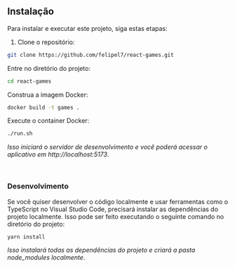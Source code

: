 ## Instalação

Para instalar e executar este projeto, siga estas etapas:

1. Clone o repositório:

```bash
git clone https://github.com/felipel7/react-games.git
```

Entre no diretório do projeto:

```bash
cd react-games
```

Construa a imagem Docker:

```bash
docker build -t games .
```

Execute o container Docker:

```bash
./run.sh
```

_Isso iniciará o servidor de desenvolvimento e você poderá acessar o aplicativo em http://localhost:5173_.

<br />

### Desenvolvimento

Se você quiser desenvolver o código localmente e usar ferramentas como o TypeScript no Visual Studio Code, precisará instalar as dependências do projeto localmente. Isso pode ser feito executando o seguinte comando no diretório do projeto:

```bash
yarn install
```

_Isso instalará todas as dependências do projeto e criará a pasta node_modules localmente_.
